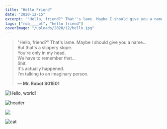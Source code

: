 ```yaml
---
title: "Hello Friend"
date: "2020-12-15"
excerpt: '"Hello, friend?" That''s lame. Maybe I should give you a name...'
tags: ["rob____ot", "hello friend"]
coverImage: "/uploads/2020/12/hello.jpg"
---
```


> "Hello, friend?" That's lame. Maybe I should give you a name...\
> But that's a slippery slope.\
> You're only in my head.\
> We have to remember that...\
> Shit.\
> It's actually happened.\
> I'm talking to an imaginary person.
>
> **— Mr. Robot S01E01**

![Hello, world!](/uploads/2020/12/hello.jpg)

![header](/images/header-backgrounds/blog.jpg)

<img src="/2020/12/hello.jpg" />

![cat](https://c.files.bbci.co.uk/12A9B/production/_111434467_gettyimages-1143489763.jpg)
